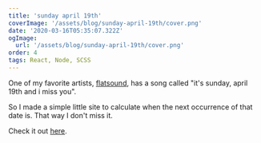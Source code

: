 ```yaml
---
title: 'sunday april 19th'
coverImage: '/assets/blog/sunday-april-19th/cover.png'
date: '2020-03-16T05:35:07.322Z'
ogImage:
  url: '/assets/blog/sunday-april-19th/cover.png'
order: 4
tags: React, Node, SCSS
---
```


One of my favorite artists, <a href="" target="_blank">flatsound<a>, has a song called "it's sunday, april 19th and i miss you".

So I made a simple little site to calculate when the next occurrence of that date is. That way I don't miss it.

Check it out <a href="https://sunday-april-19th.herokuapp.com/" target="_blank">here</a>.
